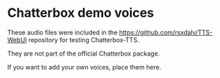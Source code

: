 # Chatterbox demo voices

These audio files were included in the https://github.com/rsxdalv/TTS-WebUI repository for testing Chatterbox-TTS.

They are not part of the official Chatterbox package.

If you want to add your own voices, place them here.
